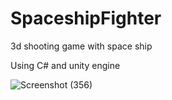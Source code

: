 # SpaceshipFighter
3d shooting game with space ship

Using C# and unity engine

![Screenshot (356)](https://user-images.githubusercontent.com/93494432/205209124-90ee7538-21d6-4ecc-9cf6-136ce3b9f741.png)

